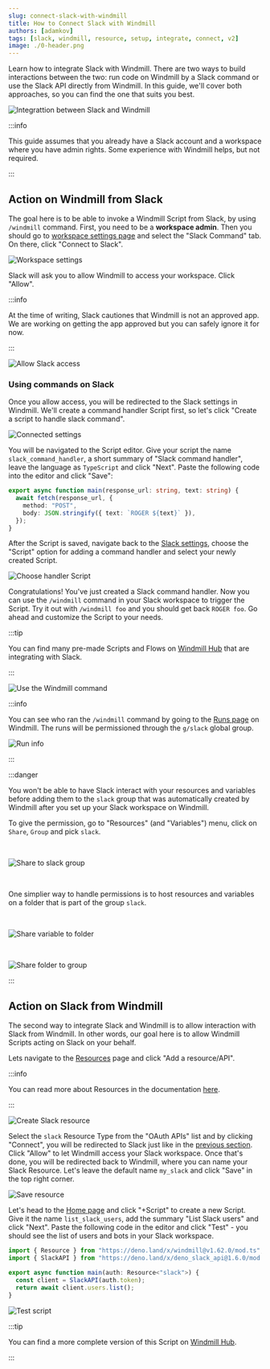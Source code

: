```yaml
---
slug: connect-slack-with-windmill
title: How to Connect Slack with Windmill
authors: [adamkov]
tags: [slack, windmill, resource, setup, integrate, connect, v2]
image: ./0-header.png
---
```


Learn how to integrate Slack with Windmill. There are two ways to build
interactions between the two: run code on Windmill by a Slack command or use the
Slack API directly from Windmill. In this guide, we'll cover both approaches, so
you can find the one that suits you best.

<!--truncate-->

![Integrattion between Slack and Windmill](./0-header.png "Connect Slack with Windmill")

:::info

This guide assumes that you already have a Slack account and a workspace where
you have admin rights. Some experience with Windmill helps, but not required.

:::

## Action on Windmill from Slack

The goal here is to be able to invoke a Windmill Script from Slack, by using
`/windmill` command. First, you need to be a **workspace admin**. Then you
should go to
[workspace settings page](https://app.windmill.dev/workspace_settings) and
select the "Slack Command" tab. On there, click "Connect to Slack".

![Workspace settings](./1-workspace-settings.png)

Slack will ask you to allow Windmill to access your workspace. Click "Allow".

:::info

At the time of writing, Slack cautiones that Windmill is not an approved app. We
are working on getting the app approved but you can safely ignore it for now.

:::

![Allow Slack access](./2-allow-access.png)

### Using commands on Slack

Once you allow access, you will be redirected to the Slack settings in Windmill.
We'll create a command handler Script first, so let's click "Create a script to
handle slack command".

![Connected settings](./3-connected.png)

You will be navigated to the Script editor. Give your script the name
`slack_command_handler`, a short summary of "Slack command handler", leave the
language as `TypeScript` and click "Next". Paste the following code into the
editor and click "Save":

```typescript
export async function main(response_url: string, text: string) {
  await fetch(response_url, {
    method: "POST",
    body: JSON.stringify({ text: `ROGER ${text}` }),
  });
}
```

After the Script is saved, navigate back to the
[Slack settings][wm-slack-settings], choose the "Script" option for adding a
command handler and select your newly created Script.

![Choose handler Script](./4-set-handler.png)

Congratulations! You've just created a Slack command handler. Now you can use
the `/windmill` command in your Slack workspace to trigger the Script. Try it
out with `/windmill foo` and you should get back `ROGER foo`. Go ahead and
customize the Script to your needs.

:::tip

You can find many pre-made Scripts and Flows on [Windmill Hub][hub-slack] that
are integrating with Slack.

:::

![Use the Windmill command](./5-slack-command.png)

:::info

You can see who ran the `/windmill` command by going to the [Runs page][wm-runs]
on Windmill. The runs will be permissioned through the `g/slack` global group.

![Run info](./6-run-info.png)

:::

:::danger

You won't be able to have Slack interact with your resources and variables before adding them to the `slack` group that was automatically created by Windmill after you set up your Slack workspace on Windmill.

To give the permission, go to "Resources" (and "Variables") menu, click on `Share`, `Group` and pick `slack`.

<br/>

![Share to slack group](./10-slack_group.png)

<br/>

One simplier way to handle permissions is to host resources and variables on a folder that is part of the group `slack`.

<br/>

![Share variable to folder](./11-variable_to_folder.png)

<br/>

![Share folder to group](./12-folder_to_group.png)


:::

## Action on Slack from Windmill

The second way to integrate Slack and Windmill is to allow interaction with
Slack from Windmill. In other words, our goal here is to allow Windmill Scripts
acting on Slack on your behalf.

Lets navigate to the [Resources][wm-resource] page and click "Add a
resource/API".

:::info

You can read more about Resources in the documentation [here][docs-resource].

:::

![Create Slack resource](./7-resources.png)

Select the `slack` Resource Type from the "OAuth APIs" list and by clicking
"Connect", you will be redirected to Slack just like in the
[previous section](#action-on-windmill-from-slack). Click "Allow" to let
Windmill access your Slack workspace. Once that's done, you will be redirected
back to Windmill, where you can name your Slack Resource. Let's leave the
default name `my_slack` and click "Save" in the top right corner.

![Save resource](./8-slack-resource.png)

Let's head to the [Home page][wm-home] and click "+Script" to create a new
Script. Give it the name `list_slack_users`, add the summary "List Slack users"
and click "Next". Paste the following code in the editor and click "Test" - you
should see the list of users and bots in your Slack workspace.

```typescript
import { Resource } from "https://deno.land/x/windmill@v1.62.0/mod.ts";
import { SlackAPI } from "https://deno.land/x/deno_slack_api@1.6.0/mod.ts";

export async function main(auth: Resource<"slack">) {
  const client = SlackAPI(auth.token);
  return await client.users.list();
}
```

![Test script](./9-script-result.png)

:::tip

You can find a more complete version of this Script on
[Windmill Hub][hub-script].

:::

<!-- Links -->

[wm-slack-settings]: https://app.windmill.dev/workspace_settings?tab=slack
[wm-runs]: https://app.windmill.dev/runs
[wm-resource]: https://app.windmill.dev/resources
[wm-home]: https://app.windmill.dev
[hub-slack]: https://hub.windmill.dev/integrations/slack
[hub-script]: https://hub.windmill.dev/scripts/slack/649/list-users-slack
[docs-resource]: https://docs.windmill.dev/docs/core_concepts/resources_and_types
